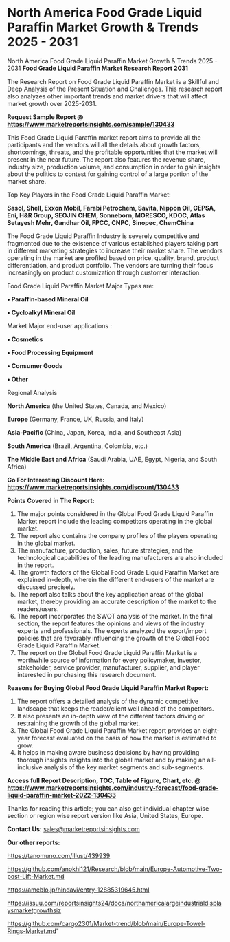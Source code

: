 # North America Food Grade Liquid Paraffin Market Growth & Trends 2025 - 2031
North America Food Grade Liquid Paraffin Market Growth & Trends 2025 - 2031
<strong>Food Grade Liquid Paraffin Market Research Report 2031</strong>

The Research Report on Food Grade Liquid Paraffin Market is a Skillful and Deep Analysis of the Present Situation and Challenges. This research report also analyzes other important trends and market drivers that will affect market growth over 2025-2031.

<strong>Request Sample Report @ <a href=https://www.marketreportsinsights.com/sample/130433>https://www.marketreportsinsights.com/sample/130433</a></strong>

This Food Grade Liquid Paraffin market report aims to provide all the participants and the vendors will all the details about growth factors, shortcomings, threats, and the profitable opportunities that the market will present in the near future. The report also features the revenue share, industry size, production volume, and consumption in order to gain insights about the politics to contest for gaining control of a large portion of the market share.

Top Key Players in the Food Grade Liquid Paraffin Market:

<strong>Sasol, Shell, Exxon Mobil, Farabi Petrochem, Savita, Nippon Oil, CEPSA, Eni, H&R Group, SEOJIN CHEM, Sonneborn, MORESCO, KDOC, Atlas Setayesh Mehr, Gandhar Oil, FPCC, CNPC, Sinopec, ChemChina</strong>

The Food Grade Liquid Paraffin Industry is severely competitive and fragmented due to the existence of various established players taking part in different marketing strategies to increase their market share. The vendors operating in the market are profiled based on price, quality, brand, product differentiation, and product portfolio. The vendors are turning their focus increasingly on product customization through customer interaction.

Food Grade Liquid Paraffin Market Major Types are:

<strong>• Paraffin-based Mineral Oil

• Cycloalkyl Mineral Oil</strong>

Market Major end-user applications :

<strong>• Cosmetics

• Food Processing Equipment

• Consumer Goods

• Other</strong>

Regional Analysis

</u><strong><b>North America</b></strong> (the United States, Canada, and Mexico)

<strong><b>Europe </b></strong>(Germany, France, UK, Russia, and Italy)

<strong><b>Asia-Pacific</b></strong> (China, Japan, Korea, India, and Southeast Asia)

<strong><b>South America</b></strong> (Brazil, Argentina, Colombia, etc.)

<strong><b>The Middle East and Africa</b></strong> (Saudi Arabia, UAE, Egypt, Nigeria, and South Africa)

<strong>Go For Interesting Discount Here: <a href=https://www.marketreportsinsights.com/discount/130433>https://www.marketreportsinsights.com/discount/130433</a></strong>

<strong>Points Covered in The Report:</strong>
<ol>
  <li>The major points considered in the Global Food Grade Liquid Paraffin Market report include the leading competitors operating in the global market.</li>
  <li>The report also contains the company profiles of the players operating in the global market.</li>
  <li>The manufacture, production, sales, future strategies, and the technological capabilities of the leading manufacturers are also included in the report.</li>
  <li>The growth factors of the Global Food Grade Liquid Paraffin Market are explained in-depth, wherein the different end-users of the market are discussed precisely.</li>
  <li>The report also talks about the key application areas of the global market, thereby providing an accurate description of the market to the readers/users.</li>
  <li>The report incorporates the SWOT analysis of the market. In the final section, the report features the opinions and views of the industry experts and professionals. The experts analyzed the export/import policies that are favorably influencing the growth of the Global Food Grade Liquid Paraffin Market.</li>
  <li>The report on the Global Food Grade Liquid Paraffin Market is a worthwhile source of information for every policymaker, investor, stakeholder, service provider, manufacturer, supplier, and player interested in purchasing this research document.</li>
</ol>
<strong>Reasons for Buying Global Food Grade Liquid Paraffin Market Report:</strong>

<ol>
  <li>The report offers a detailed analysis of the dynamic competitive landscape that keeps the reader/client well ahead of the competitors.</li>
  <li>It also presents an in-depth view of the different factors driving or restraining the growth of the global market.</li>
  <li>The Global Food Grade Liquid Paraffin Market report provides an eight-year forecast evaluated on the basis of how the market is estimated to grow.</li>
  <li>It helps in making aware business decisions by having providing thorough insights insights into the global market and by making an all-inclusive analysis of the key market segments and sub-segments.</li>
</ol>
<strong>Access full Report Description, TOC, Table of Figure, Chart, etc. @ <a href=https://www.marketreportsinsights.com/industry-forecast/food-grade-liquid-paraffin-market-2022-130433>https://www.marketreportsinsights.com/industry-forecast/food-grade-liquid-paraffin-market-2022-130433</a></strong>


Thanks for reading this article; you can also get individual chapter wise section or region wise report version like Asia, United States, Europe.

<strong>Contact Us:</strong>
sales@marketreportsinsights.com

<strong>Our other reports:</strong>

<a href=https://tanomuno.com/illust/439939>https://tanomuno.com/illust/439939</a>

<a href=https://github.com/anokhi121/Research/blob/main/Europe-Automotive-Two-post-Lift-Market.md>https://github.com/anokhi121/Research/blob/main/Europe-Automotive-Two-post-Lift-Market.md</a>

<a href=https://ameblo.jp/hindavi/entry-12885319645.html>https://ameblo.jp/hindavi/entry-12885319645.html</a>

<a href=https://issuu.com/reportsinsights24/docs/northamericalargeindustrialdisplaysmarketgrowthsiz>https://issuu.com/reportsinsights24/docs/northamericalargeindustrialdisplaysmarketgrowthsiz</a>

<a href=https://github.com/cargo2301/Market-trend/blob/main/Europe-Towel-Rings-Market.md>https://github.com/cargo2301/Market-trend/blob/main/Europe-Towel-Rings-Market.md</a>"
